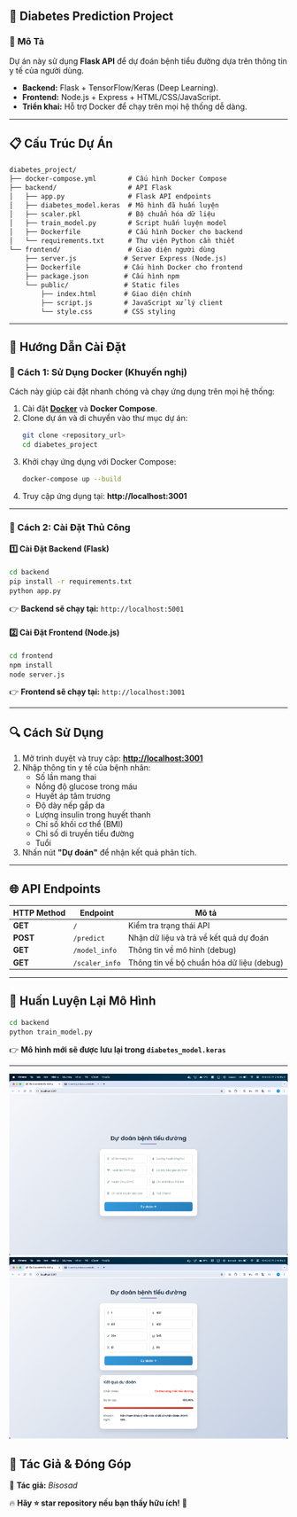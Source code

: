 ## 🚀 **Diabetes Prediction Project**  

### 📌 **Mô Tả**  
Dự án này sử dụng **Flask API** để dự đoán bệnh tiểu đường dựa trên thông tin y tế của người dùng.  
- **Backend:** Flask + TensorFlow/Keras (Deep Learning).  
- **Frontend:** Node.js + Express + HTML/CSS/JavaScript.  
- **Triển khai:** Hỗ trợ Docker để chạy trên mọi hệ thống dễ dàng.  

---

## 📋 **Cấu Trúc Dự Án**  
```plaintext
diabetes_project/
├── docker-compose.yml        # Cấu hình Docker Compose
├── backend/                  # API Flask
│   ├── app.py                # Flask API endpoints
│   ├── diabetes_model.keras  # Mô hình đã huấn luyện
│   ├── scaler.pkl            # Bộ chuẩn hóa dữ liệu
│   ├── train_model.py        # Script huấn luyện model
│   ├── Dockerfile            # Cấu hình Docker cho backend
│   └── requirements.txt      # Thư viện Python cần thiết
└── frontend/                 # Giao diện người dùng
    ├── server.js            # Server Express (Node.js)
    ├── Dockerfile           # Cấu hình Docker cho frontend
    ├── package.json         # Cấu hình npm
    └── public/              # Static files
        ├── index.html       # Giao diện chính
        ├── script.js        # JavaScript xử lý client
        └── style.css        # CSS styling
```

---

## 🚀 **Hướng Dẫn Cài Đặt**  

### **🔹 Cách 1: Sử Dụng Docker (Khuyến nghị)**  
Cách này giúp cài đặt nhanh chóng và chạy ứng dụng trên mọi hệ thống:  
1. Cài đặt **[Docker](https://www.docker.com/get-started)** và **Docker Compose**.  
2. Clone dự án và di chuyển vào thư mục dự án:  
   ```bash
   git clone <repository_url>
   cd diabetes_project
   ```
3. Khởi chạy ứng dụng với Docker Compose:  
   ```bash
   docker-compose up --build
   ```
4. Truy cập ứng dụng tại: **http://localhost:3001**  

---

### **🔹 Cách 2: Cài Đặt Thủ Công**  

#### **1️⃣ Cài Đặt Backend (Flask)**
```bash
cd backend
pip install -r requirements.txt
python app.py
```
👉 **Backend sẽ chạy tại:** `http://localhost:5001`  

#### **2️⃣ Cài Đặt Frontend (Node.js)**
```bash
cd frontend
npm install
node server.js
```
👉 **Frontend sẽ chạy tại:** `http://localhost:3001`  

---

## 🔍 **Cách Sử Dụng**  
1. Mở trình duyệt và truy cập: **[http://localhost:3001](http://localhost:3001)**  
2. Nhập thông tin y tế của bệnh nhân:  
   - Số lần mang thai  
   - Nồng độ glucose trong máu  
   - Huyết áp tâm trương  
   - Độ dày nếp gắp da  
   - Lượng insulin trong huyết thanh  
   - Chỉ số khối cơ thể (BMI)  
   - Chỉ số di truyền tiểu đường  
   - Tuổi  
3. Nhấn nút **"Dự đoán"** để nhận kết quả phân tích.  

---

## 🌐 **API Endpoints**  

| HTTP Method | Endpoint          | Mô tả |
|------------|------------------|-------------------------------|
| **GET**    | `/`              | Kiểm tra trạng thái API       |
| **POST**   | `/predict`       | Nhận dữ liệu và trả về kết quả dự đoán |
| **GET**    | `/model_info`    | Thông tin về mô hình (debug) |
| **GET**    | `/scaler_info`   | Thông tin về bộ chuẩn hóa dữ liệu (debug) |

---

## 🔄 **Huấn Luyện Lại Mô Hình**  
```bash
cd backend
python train_model.py
```
👉 **Mô hình mới sẽ được lưu lại trong `diabetes_model.keras`**  

---

![Giao diện dự đoán](./images/demo2.png)
![Kết quả dự đoán](./images/demo1.png)

## 🎯 **Tác Giả & Đóng Góp**  
📌 **Tác giả:** *Bisosad*  

🔥 **Hãy ⭐ star repository nếu bạn thấy hữu ích!** 🚀  

